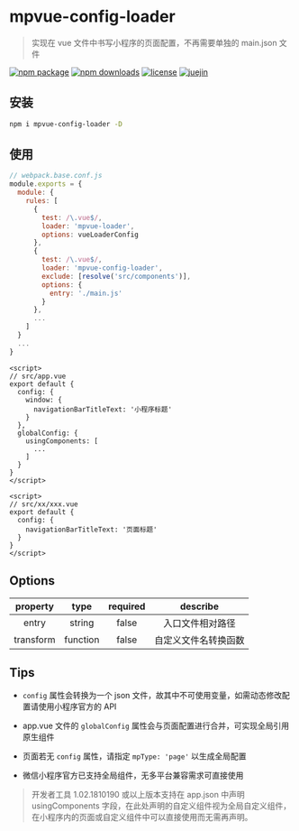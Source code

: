 # mpvue-config-loader

> 实现在 vue 文件中书写小程序的页面配置，不再需要单独的 main.json 文件

[![npm package](https://img.shields.io/npm/v/mpvue-config-loader.svg)](https://npmjs.org/package/mpvue-config-loader)
[![npm downloads](https://img.shields.io/npm/dw/mpvue-config-loader.svg)](https://npmjs.org/package/mpvue-config-loader)
[![license](https://img.shields.io/github/license/mashape/apistatus.svg)](https://github.com/F-loat/mpvue-config-loader/blob/master/LICENSE)
[![juejin](https://badge.juejin.im/entry/5bffd5de51882526a643fcd1/likes.svg)](https://juejin.im/post/5bffd5de51882526a643fcd1)

## 安装

``` bash
npm i mpvue-config-loader -D
```

## 使用

``` js
// webpack.base.conf.js
module.exports = {
  module: {
    rules: [
      {
        test: /\.vue$/,
        loader: 'mpvue-loader',
        options: vueLoaderConfig
      },
      {
        test: /\.vue$/,
        loader: 'mpvue-config-loader',
        exclude: [resolve('src/components')],
        options: {
          entry: './main.js'
        }
      },
      ...
    ]
  }
  ...
}
```

``` vue
<script>
// src/app.vue
export default {
  config: {
    window: {
      navigationBarTitleText: '小程序标题'
    }
  },
  globalConfig: {
    usingComponents: [
      ...
    ]
  }
}
</script>
```

``` vue
<script>
// src/xx/xxx.vue
export default {
  config: {
    navigationBarTitleText: '页面标题'
  }
}
</script>
```

## Options

| property | type | required | describe |
| :-: | :-: | :-: | :-: |
| entry | string | false | 入口文件相对路径 |
| transform | function | false | 自定义文件名转换函数 |

## Tips

* `config` 属性会转换为一个 json 文件，故其中不可使用变量，如需动态修改配置请使用小程序官方的 API

* app.vue 文件的 `globalConfig` 属性会与页面配置进行合并，可实现全局引用原生组件

* 页面若无 `config` 属性，请指定 `mpType: 'page'` 以生成全局配置

* 微信小程序官方已支持全局组件，无多平台兼容需求可直接使用

> 开发者工具 1.02.1810190 或以上版本支持在 app.json 中声明 usingComponents 字段，在此处声明的自定义组件视为全局自定义组件，在小程序内的页面或自定义组件中可以直接使用而无需再声明。
